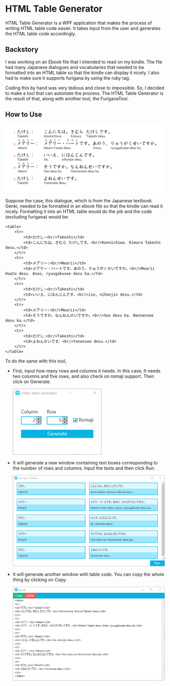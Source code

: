 # HTML Table Generator

HTML Table Generator is a WPF application that makes the process of writing HTML table code easier. It takes input from the user and generates the HTML table code accordingly.

## Backstory
I was working on an Ebook file that I intended to read on my kindle. The file had many Japanese dialogues and vocabularies that needed to be formatted into an HTML table so that the kindle can display it nicely.
I also had to make sure it supports furigana by using the ruby tag.

Coding this by hand was very tedious and close to impossible. So, I decided to make a tool that can automate the process. The HTML Table Generator is the result of that, along with another tool, the FuriganaTool.

## How to Use
<img src="DialougeToHtmlTable/Docs/DialogueFromGenki.png" width="550" alt="A dialogue From Genki"/>

Suppose the case, this dialogue, which is from the Japanese textbook Genki, needed to be formatted in an ebook file so that the kindle can read it nicely.
Formatting it into an HTML table would do the job and the code (excluding furigana) would be:
```
<table>
    <tr>
        <td>だけし:<br/>Takeshi</td>
        <td>こんにちは。きむら たけしです。<br/>Konnichiwa. Kimura Takeshi desu.</td>
    </tr>
    <tr>
        <td>メアリー:<br/>Mearii</td>
        <td>メアりー・ハートです。あのう、りゅうがくせいですか。<br/>Mearii Haato desu. Anoo, ryuugakusee desu ka.</td>
    </tr>
    <tr>
        <td>だけし:<br/>Takeshi</td>
        <td>いいえ、にほんじんです。<br/>iie, nihonjin desu.</td>
    </tr>
    <tr>
        <td>メアリー:<br/>Mearii</td>
        <td>そうですか。なんねんせいですか。<br/>Soo desu ka. Nannensee desu ka.</td>
    </tr>
    <tr>
        <td>だけし:<br/>Takeshi</td>
        <td>よねんせいです。<br/>Yonensee desu.</td>
    </tr>
</table>

```


To do the same with this tool,
* First, input how many rows and columns it needs. In this case, It needs two columns and five rows, and also check on romaji support. Then click on Generate.

  <img src="DialougeToHtmlTable/Docs/AppInterface01.png" width="280" alt="AppInterface01"/>
  
* It will generate a new window containing text boxes corresponding to the number of rows and columns. Input the texts and then click Run.
  
  <img src="DialougeToHtmlTable/Docs/AppInterface02.png" width="550" alt="AppInterface02"/>
  
* It will generate another window with table code. You can copy the whole thing by clicking on Copy.

  <img src="DialougeToHtmlTable/Docs/AppInterface03.png" width="550" alt="AppInterface03"/>
